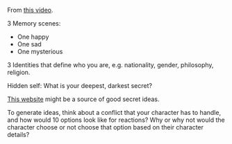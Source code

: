 From [this video](https://www.youtube.com/watch?v=CwJGon94Sx4).

3 Memory scenes:
- One happy
- One sad
- One mysterious

3 Identities that define who you are, e.g. nationality, gender, philosophy, religion.

Hidden self: What is your deepest, darkest secret?

[This website](https://postsecret.com/) might be a source of good secret ideas.

To generate ideas, think about a conflict that your character has to handle, and how would 10 options look like for reactions? Why or why not would the character choose or not choose that option based on their character details?